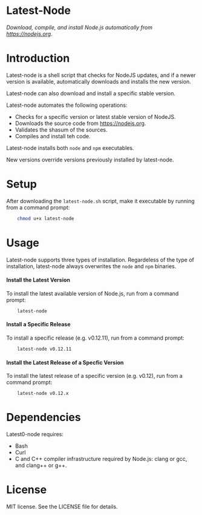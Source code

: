 # Latest-Node

*Download, compile, and install Node.js automatically from https://nodejs.org.*

# Introduction
Latest-node is a shell script that checks for NodeJS updates, and if a newer version is available, automatically downloads and installs the new version.

Latest-node can also download and install a specific stable version.

Latest-node automates the following operations:
* Checks for a specific version or latest stable version of NodeJS.
* Downloads the source code from https://nodejs.org.
* Validates the shasum of the sources.
* Compiles and install teh code.

Latest-node installs both `node` and `npm` executables.

New versions override versions previously installed by latest-node.

# Setup

After downloading the `latest-node.sh` script, make it executable by running from a command prompt:
~~~ bash
	chmod u+x latest-node
~~~

# Usage

Latest-node supports three types of installation. Regardeless of the type of installation, latest-node always overwrites the `node` and `npm` binaries.

#### Install the Latest Version
To install the latest available version of Node.js, run from a command prompt:
~~~
	latest-node
~~~

#### Install a Specific Release
To install a specific release (e.g. v0.12.11), run from a command prompt:
~~~
	latest-node v0.12.11
~~~

#### Install the Latest Release of a Specfic Version
To install the latest release of a specific version (e.g. v0.12), run from a command prompt:
~~~
	latest-node v0.12.x
~~~


# Dependencies

Latest0-node requires:
* Bash
* Curl
* C and C++ compiler infrastructure required by Node.js: clang or gcc, and clang++ or g++.


# License

MIT license. See the LICENSE file for details. 

